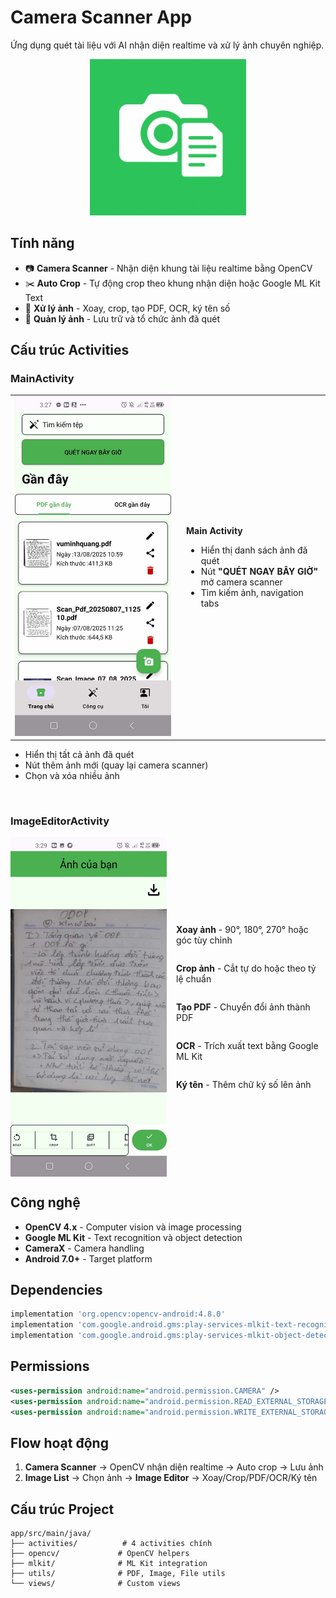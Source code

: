 # Camera Scanner App

Ứng dụng quét tài liệu với AI nhận diện realtime và xử lý ảnh chuyên nghiệp.
<p align="center">
  <img src="images/camera_scanner.png" alt="App" width="250"/>
</p>

## Tính năng

- 📷 **Camera Scanner** - Nhận diện khung tài liệu realtime bằng OpenCV
- ✂️ **Auto Crop** - Tự động crop theo khung nhận diện hoặc Google ML Kit Text
- 🔄 **Xử lý ảnh** - Xoay, crop, tạo PDF, OCR, ký tên số
- 📂 **Quản lý ảnh** - Lưu trữ và tổ chức ảnh đã quét

## Cấu trúc Activities

### MainActivity
<table>
<tr>
<td width="260">
  <img src="images/main_activity.jpg" alt="Main Activity" width="250"/>
</td>
<td>
  
**Main Activity**  
- Hiển thị danh sách ảnh đã quét  
- Nút **"QUÉT NGAY BÂY GIỜ"** mở camera scanner  
- Tìm kiếm ảnh, navigation tabs  

</td>
</tr>
</table
### ImageListActivity
<img src="images/image_list_activity.jpg" alt="Image List" width="250" align="left"/>

- Hiển thị tất cả ảnh đã quét
- Nút thêm ảnh mới (quay lại camera scanner)
- Chọn và xóa nhiều ảnh

<br clear="left"/>

### ImageEditorActivity
<div style="display: flex; align-items: center;">
    <img src="images/image_preview_activity.jpg" alt="Image Editor" width="250" style="margin-right: 15px;"/>
    <div style="display: flex; flex-direction: column; justify-content: center;">
        <p><b>Xoay ảnh</b> - 90°, 180°, 270° hoặc góc tùy chỉnh</p>
        <p><b>Crop ảnh</b> - Cắt tự do hoặc theo tỷ lệ chuẩn</p>
        <p><b>Tạo PDF</b> - Chuyển đổi ảnh thành PDF</p>
        <p><b>OCR</b> - Trích xuất text bằng Google ML Kit</p>
        <p><b>Ký tên</b> - Thêm chữ ký số lên ảnh</p>
    </div>
</div>

## Công nghệ

- **OpenCV 4.x** - Computer vision và image processing
- **Google ML Kit** - Text recognition và object detection
- **CameraX** - Camera handling
- **Android 7.0+** - Target platform

## Dependencies

```gradle
implementation 'org.opencv:opencv-android:4.8.0'
implementation 'com.google.android.gms:play-services-mlkit-text-recognition:19.0.0'
implementation 'com.google.android.gms:play-services-mlkit-object-detection:17.0.0'
```

## Permissions

```xml
<uses-permission android:name="android.permission.CAMERA" />
<uses-permission android:name="android.permission.READ_EXTERNAL_STORAGE" />
<uses-permission android:name="android.permission.WRITE_EXTERNAL_STORAGE" />
```

## Flow hoạt động

1. **Camera Scanner** → OpenCV nhận diện realtime → Auto crop → Lưu ảnh
2. **Image List** → Chọn ảnh → **Image Editor** → Xoay/Crop/PDF/OCR/Ký tên

## Cấu trúc Project

```
app/src/main/java/
├── activities/          # 4 activities chính
├── opencv/             # OpenCV helpers
├── mlkit/              # ML Kit integration  
├── utils/              # PDF, Image, File utils
└── views/              # Custom views
```
